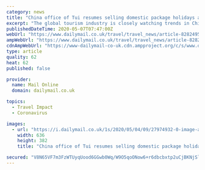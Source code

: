 ```yaml
---
category: news
title: "China office of Tui resumes selling domestic package holidays as the firm urges the EU to lift coronavirus travel restrictions"
excerpt: "The global tourism industry is closely watching trends in China for clues to travel patterns in other major markets once the virus is under control and curbs on movement ease."
publishedDateTime: 2020-05-07T07:47:00Z
webUrl: "https://www.dailymail.co.uk/travel/travel_news/article-8282495/Tui-China-unit-resumes-domestic-package-holidays-firm-asks-EU-lift-Covid-travel-restrictions.html"
ampWebUrl: "https://www.dailymail.co.uk/travel/travel_news/article-8282495/amp/Tui-China-unit-resumes-domestic-package-holidays-firm-asks-EU-lift-Covid-travel-restrictions.html"
cdnAmpWebUrl: "https://www-dailymail-co-uk.cdn.ampproject.org/c/s/www.dailymail.co.uk/travel/travel_news/article-8282495/amp/Tui-China-unit-resumes-domestic-package-holidays-firm-asks-EU-lift-Covid-travel-restrictions.html"
type: article
quality: 62
heat: 62
published: false

provider:
  name: Mail Online
  domain: dailymail.co.uk

topics:
  - Travel Impact
  - Coronavirus

images:
  - url: "https://i.dailymail.co.uk/1s/2020/05/04/09/27974932-0-image-a-5_1588581535745.jpg"
    width: 636
    height: 382
    title: "China office of Tui resumes selling domestic package holidays as the firm urges the EU to lift coronavirus travel restrictions"

secured: "V8N65VF7m3FzWTUyqUood6GGwb0Wq/W9O5qoONow6+r6dbcbxtp2uCjBKNjSlqLcZ9asS+AGQaQBr58vKcdf1KyOyOAjhp/ebWn2S8M5o0RE/n6IP3iCGArX2vpi/dFrO5q7RnGVGQvOrCXkcWj64OKeOw1wDvzMDKmIfHgUY/QLussbOKhKrE7QFSnCs4o+iFHmqjCrlcxAlwe/PpVxHhnQyGRjgoRzrz/vjVUluRNgZAeK59ebL6E2hqZal9wB8bBYO6/todz3Kx1gQsxYB3dQt7Jo/HD9XdPE2B5BJ1cQ2s9jO1mK2LYZLxEo1Rx2;moRPjQldmN8eVGwUZhIXXA=="
---
```


